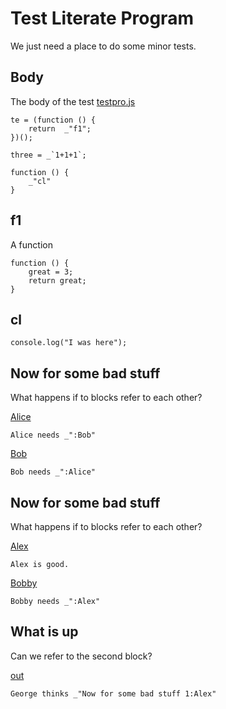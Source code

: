 # Test Literate Program

We just need a place to do some minor tests.


## Body

The body of the test  [testpro.js](# "save: js|jshint")


[](# "js")

    te = (function () {
        return  _"f1";
    })();

    three = _`1+1+1`;

    function () {
        _"cl"
    }


## f1

A function

    function () {
        great = 3;
        return great;
    }

## cl

    console.log("I was here");
 
  
   



## Now for some bad stuff

What happens if to blocks refer to each other? 

[Alice](# )

    Alice needs _":Bob"

[Bob](# )

    Bob needs _":Alice"

## Now for some bad stuff

What happens if to blocks refer to each other? 

[Alex](# )

    Alex is good.

[Bobby](# "|log" )

    Bobby needs _":Alex"

## What is up 

Can we refer to the second block?

[out](# "|log")

    George thinks _"Now for some bad stuff 1:Alex"

